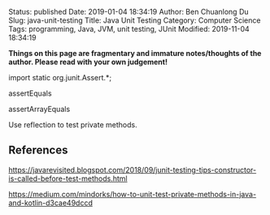 Status: published
Date: 2019-01-04 18:34:19
Author: Ben Chuanlong Du
Slug: java-unit-testing
Title: Java Unit Testing
Category: Computer Science
Tags: programming, Java, JVM, unit testing, JUnit
Modified: 2019-11-04 18:34:19

**Things on this page are fragmentary and immature notes/thoughts of the author. Please read with your own judgement!**


import static org.junit.Assert.*;

assertEquals

assertArrayEquals


Use reflection to test private methods.


## References

https://javarevisited.blogspot.com/2018/09/junit-testing-tips-constructor-is-called-before-test-methods.html

https://medium.com/mindorks/how-to-unit-test-private-methods-in-java-and-kotlin-d3cae49dccd
